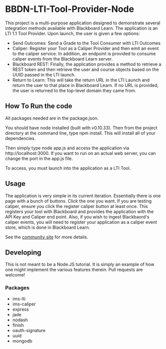 

# BBDN-LTI-Tool-Provider-Node
This project is a multi-purpose application designed to demonstrate several integration methods available with Blackboard Learn. The application is an LTI 1.1 Tool Provider. Upon launch, the user is given a few options:

- Send Outcomes: Send a Grade to the Tool Consumer with LTI Outcomes
- Caliper: Register your Tool as a Caliper Provider and then emit an event to the caliper service. In addition, an endpoint is provided to consume caliper events from the Blackboard Learn server.
- Blackboard REST: Finally, the application provides a method to retrieve a REST token and then retrieve the user and course objects based on the UUID passed in the LTI launch.
- Return to Learn: This will take the return URL in the LTI Launch and return the user to that place in Blackboard Learn. If no URL is provided, the user is returned to the top-level domain they came from.

## How To Run the code
All packages needed are in the package.json. 

You should have node installed (built with v0.10.33). Then from the project directory at the command line, type npm install. This will install all of your dependencies.

Then simply type node app.js and access the application via http://localhost:3000. If you want to run on an actual web server, you can change the port in the app.js file.

To access, you must launch into the application as a LTI Tool.

## Usage
The application is very simple in its current iteration. Essentially there is one page with a bunch of buttons. Click the one you want. If you are testing caliper, ensure you click the register caliper button at least once. This registers your tool with Blackboard and provides the application with the API Key and Caliper end point. Also, if you wish to ingest Blackbaord's caliper events, you will need to register your application as a caliper event store, which is done in Blackboard Learn.

See the <a href="https://community.blackboard.com/community/developers/standards" target="_blank">community site</a> for more details.


## Developing
This is not meant to be a Node.JS tutorial. It is simply an example of how one might implement the various features therein. Pull requests are welcome!


### Packages

- ims-lti
- ims-caliper
- express
- jade
- nodash
- finish
- oauth-signature
- uuid
- mongodb
